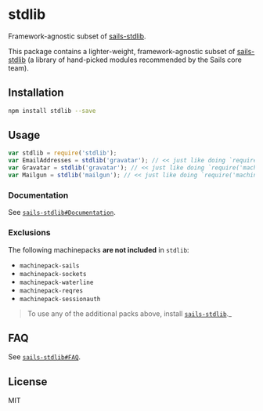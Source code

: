 # stdlib

Framework-agnostic subset of [sails-stdlib](http://npmjs.org/package/sails-stdlib).

This package contains a lighter-weight, framework-agnostic subset of [sails-stdlib](http://npmjs.org/package/sails-stdlib) (a library of hand-picked modules recommended by the Sails core team).


## Installation

```bash
npm install stdlib --save
```


## Usage

```js
var stdlib = require('stdlib');
var EmailAddresses = stdlib('gravatar'); // << just like doing `require('machinepack-emailaddresses');`
var Gravatar = stdlib('gravatar'); // << just like doing `require('machinepack-gravatar');`
var Mailgun = stdlib('mailgun'); // << just like doing `require('machinepack-mailgun');`
```

### Documentation

See [`sails-stdlib#Documentation`](https://www.npmjs.com/package/sails-stdlib#Documentation).


### Exclusions

The following machinepacks **are not included** in `stdlib`:

+ `machinepack-sails`
+ `machinepack-sockets`
+ `machinepack-waterline`
+ `machinepack-reqres`
+ `machinepack-sessionauth`

> To use any of the additional packs above, install [`sails-stdlib`](https://www.npmjs.com/package/sails-stdlib)._

## FAQ

See [`sails-stdlib#FAQ`](https://www.npmjs.com/package/sails-stdlib#FAQ).


## License

MIT
